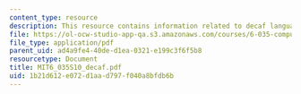 ```yaml
---
content_type: resource
description: This resource contains information related to decaf language.
file: https://ol-ocw-studio-app-qa.s3.amazonaws.com/courses/6-035-computer-language-engineering-spring-2010/1b21d612e072d1aad797f040a8bfdb6b_MIT6_035S10_decaf.pdf
file_type: application/pdf
parent_uid: ad4a9fe4-40de-d1ea-0321-e199c3f6f5b8
resourcetype: Document
title: MIT6_035S10_decaf.pdf
uid: 1b21d612-e072-d1aa-d797-f040a8bfdb6b
---
```

